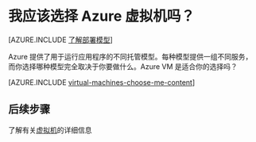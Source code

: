 <properties 
	pageTitle="我应该选择 Azure VM 吗？| Windows Azure"
	description="了解 Azure VM 以及它们与 Azure 上的不同应用程序托管模型之间的区别。"
	headerExpose=""
	footerExpose=""
	services="virtual-machines"
	authors="cynthn"
	documentationCenter=""
	manager="timlt"
	tags=azure-resource-manager, azure-service-management/>

<tags
	ms.service="virtual-machines"
	ms.date="06/19/2015"
	wacn.date="11/12/2015"/>

# 我应该选择 Azure 虚拟机吗？

[AZURE.INCLUDE [了解部署模型](../includes/learn-about-deployment-models-include.md)]

Azure 提供了用于运行应用程序的不同托管模型。每种模型提供一组不同服务，而你选择哪种模型完全取决于你要做什么。Azure VM 是适合你的选择吗？

[AZURE.INCLUDE [virtual-machines-choose-me-content](../includes/virtual-machines-choose-me-content.md)]

## 后续步骤
了解有关[虚拟机](https://msdn.microsoft.com/zh-cn/library/azure/jj156143.aspx)的详细信息

[App Service]: /documentation/articles/app-service-choose-me
[Virtual Machines]: #tellmevm
[Cloud Services]: /documentation/articles/cloud-services-choose-me

<!---HONumber=79-->